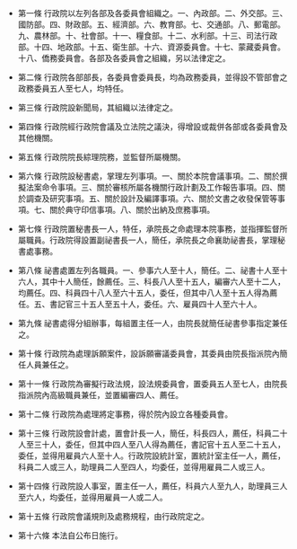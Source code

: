 * 第一條 行政院以左列各部及各委員會組織之。一、內政部。二、外交部。三、國防部。四、財政部。五、經濟部。六、教育部。七、交通部。八、郵電部。九、農林部。十、社會部。十一、糧食部。十二、水利部。十三、司法行政部。十四、地政部。十五、衛生部。十六、資源委員會。十七、蒙藏委員會。十八、僑務委員會。各部及各委員會之組織，另以法律定之。

* 第二條 行政院各部部長，各委員會委員長，均為政務委員，並得設不管部會之政務委員五人至七人，均特任。

* 第三條 行政院設新聞局，其組織以法律定之。

* 第四條 行政院經行政院會議及立法院之議決，得增設或裁併各部或各委員會及其他機關。

* 第五條 行政院院長綜理院務，並監督所屬機關。

* 第六條 行政院設秘書處，掌理左列事項。一、關於本院會議事項。二、關於撰擬法案命令事項。三、關於審核所屬各機關行政計劃及工作報告事項。四、關於調查及研究事項。五、關於設計及編譯事項。六、關於文書之收發保管等事項。七、關於典守印信事項。八、關於出納及庶務事項。

* 第七條 行政院置秘書長一人，特任，承院長之命處理本院事務，並指揮監督所屬職員。行政院得設置副祕書長一人，簡任，承院長之命襄助祕書長，掌理秘書處事務。

* 第八條 祕書處置左列各職員。一、參事六人至十人，簡任。二、祕書十人至十六人，其中十人簡任，餘薦任。三、科長八人至十五人，編審六人至十二人，均薦任。四、科員四十八人至六十五人，委任，但其中八人至十五人得為薦任。五、書記官三十五人至五十人，委任。六、雇員四十人至六十人。

* 第九條 祕書處得分組辦事，每組置主任一人，由院長就簡任祕書參事指定兼任之。

* 第十條 行政院為處理訴願案件，設訴願審議委員會，其委員由院長指派院內簡任人員兼任之。

* 第十一條 行政院為審擬行政法規，設法規委員會，置委員五人至七人，由院長指派院內高級職員兼任，並置編審四人、薦任。

* 第十二條 行政院為處理將定事務，得於院內設立各種委員會。

* 第十三條 行政院設會計處，置會計長一人，簡任，科長四人，薦任，科員二十人至三十人，委任，但其中四人至八人得為薦任，書記官十五人至二十五人，委任，並得用雇員六人至十人。行政院設統計室，置統計室主任一人，薦任，科員二人或三人，助理員二人至四人，均委任，並得用雇員二人或三人。

* 第十四條 行政院設人事室，置主任一人，薦任，科員六人至九人，助理員三人至六人，均委任，並得用雇員一人或二人。

* 第十五條 行政院會議規則及處務規程，由行政院定之。

* 第十六條 本法自公布日施行。

